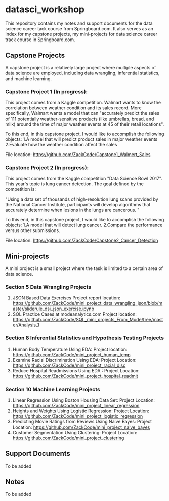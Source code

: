 # datasci_workshop

This repository contains my notes and support documents for the data science career tack course from Springboard.com. It also serves as an index for my capstone projects, my mini-projects for data science career track course in Springboard.com.

## Capstone Projects

A capstone project is a relatively large project where multiple aspects of data science are employed, including data wrangling, inferential statistics, and machine learning.

### Capstone Project 1 (In progress):

This project comes from a Kaggle competition. Walmart wants to know the correlation between weather condition and its sales record. More specifically, Walmart wants a model that can "accurately predict the sales of 111 potentially weather-sensitive products (like umbrellas, bread, and milk) around the time of major weather events at 45 of their retail locations".

To this end, in this capstone project, I would like to accomplish the following objects: 1.A model that will predict product sales in major weather events 2.Evaluate how the weather condition affect the sales

File location: https://github.com/ZackCode/Capstone1_Walmert_Sales

### Capstone Project 2 (In progress):

This project comes from the Kaggle competition "Data Science Bowl 2017". This year's topic is lung cancer detection. The goal defined by the competition is:

"Using a data set of thousands of high-resolution lung scans provided by the National Cancer Institute, participants will develop algorithms that accurately determine when lesions in the lungs are cancerous. "

To this end, in this capstone project, I would like to accomplish the following objects: 1.A model that will detect lung cancer. 2.Compare the performance versus other submissions.

File location: https://github.com/ZackCode/Capstone2_Cancer_Detection

## Mini-projects

A mini project is a small project where the task is limited to a certain area of data science.

### Section 5 Data Wrangling Projects
1. JSON Based Data Exercises
Project report location: https://github.com/ZackCode/mini_project_data_wrangling_json/blob/master/sliderule_dsi_json_exercise.ipynb
2. SQL Practice Cases at modeanalytics.com
Project location: https://github.com/ZackCode/SQL_mini_projects_From_Mode/tree/master/Analysis_1

### Section 8 Inferential Statistics and Hypothesis Testing Projects
1. Human Body Temperature Using EDA:
Project location: https://github.com/ZackCode/mini_project_human_temp
2. Examine Racial Discrimination Using EDA:
Project Location: https://github.com/ZackCode/mini_project_racial_disc
3. Reduce Hospital Readmissions Using EDA :
Project Location: https://github.com/ZackCode/mini_project_hospital_readmit

### Section 10 Machine Learning Projects

1.  Linear Regression Using Boston Housing Data Set:
Project Location: https://github.com/ZackCode/mini_project_linear_regression
2. Heights and Weights Using Logistic Regression:
Project Location: https://github.com/ZackCode/mini_project_logistic_regression
3. Predicting Movie Ratings from Reviews Using Naive Bayes:
Project Location: https://github.com/ZackCode/mini_project_naive_bayes
4. Customer Segmentation Using Clustering:
Project Location: https://github.com/ZackCode/mini_project_clustering

## Support Documents

To be added

## Notes

To be added




